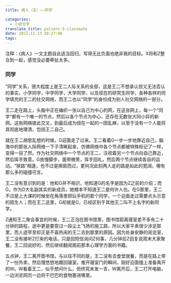 ```yaml
---
title: 病人（五）——同学

categories:
  - 小说文字
translate_title: patient-5-classmate
date: 2011-11-13 10:27:00
tags:
---
```


注释：《病人》一文主题自此适当回归，写得无比负面也绝非我的目标。X将和Z整合到一起，感觉没必要牵扯太多。

### 同学

“同学”关系，很大程度上是王二人际关系的全部，这是王二不想承认但又无法否认的事实。小学同学，中学同学，大学同学，以及现在的研究生同学，各种各样的同学填充的王二的社交网络，而王二也以“同学”的身份成为别人社交网络的一部分。

王二走在路上，头脑中正在编织一张以自己为中心的网，在这张网上，每一个“同学”都有一个唯一的节点，然后以各个节点为中心，还存在无数张大同小异的新网。这些网络彼此交叉，到最后成为扭在一起的一团乱麻，以至于没有一个人能将其彻底地理清，包括王二自己。

就在王二胡思乱想的时候，G迎面走了过来。王二看着G一步一步地靠近自己，脑海中的那张人际网络一下子清晰起来，仿佛网络中各个节点都被特殊标记了一样，变得一目了然。作为社交网络中一个节点的王二，注视着另一个节点向自己靠近，然后挥手致意。G放慢脚步，面带微笑，挥手回礼，然后两个节点继续各自的运动。“狭路”相逢，也不过是擦肩而过，更何况此刻两人走的路是如此的宽阔，哪有那么多的碰撞可言。

王二没有意识到的是：他和G并不相识，他知道G的名字是因为Z之前的介绍；而G，作为D大名副其实的新成员，她根本不知道王二是何许人也。在G那里，王二不过是上大课的时候坐在角落里把玩手机的那个同学，一个迎面走过需要点头示意的陌生人；而在王二这里，G却就是G，已经区别于其他王二叫不上名字的新同学。

Z通知王二聚会事宜的时候，王二正泡在图书馆里，图书馆距离寝室差不多有二十分钟的路程，途中更是要穿过一段尘土飞扬的施工路，所以大家平素很少涉足那里，而人迹罕至却正是不喜热闹的王二去到那里的原因。因为处身安静的阅览室，王二没有接听Z打来的电话，只是回短信询问Z何事，几分钟后Z回复说周末大家聚餐，王二回说好的，然后继续翻阅面前那本心理学方面的书籍。

五点钟，王二离开图书馆。与以往不同的是，王二没有去食堂就餐，而是在路上带了一份外卖，然后慢悠悠地踱回寝室。推开寝室门的瞬间，刚好迎面撞上准备离开的W。W看着王二，似乎想问什么，但终究未发一言，W离开后，王二打开电脑，一边浏览网页一边将干巴巴的食物塞进嘴里。